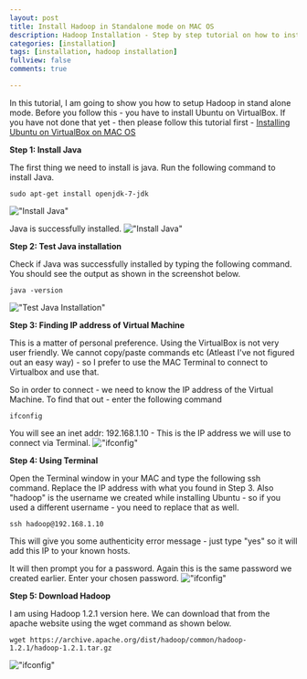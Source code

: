 ```yaml
---
layout: post
title: Install Hadoop in Standalone mode on MAC OS
description: Hadoop Installation - Step by step tutorial on how to install Hadoop in stand alone mode.
categories: [installation]
tags: [installation, hadoop installation]
fullview: false
comments: true

---
```


  In this tutorial, I am going to show you how to setup Hadoop in stand alone mode. Before you follow this - you have to install Ubuntu on VirtualBox. If you have not done that yet - then please follow this tutorial first - [Installing Ubuntu on VirtualBox on MAC OS](/installation/2016/06/11/install-ubuntu-virtualbox-mac.html)

  **Step 1: Install Java**

  The first thing we need to install is java. Run the following command to install Java.

```
sudo apt-get install openjdk-7-jdk
```

  !["Install Java"](https://s3.amazonaws.com/omairaasim.github.io/images/tutorial/hadoop/tutorial_2_install_hadoop_standalone_mode/Step1_Install_Java.png)

  Java is successfully installed.
  !["Install Java"](https://s3.amazonaws.com/omairaasim.github.io/images/tutorial/hadoop/tutorial_2_install_hadoop_standalone_mode/Step1_done_java.png)

  **Step 2: Test Java installation**

  Check if Java was successfully installed by typing the following command. You should see the output as shown in the screenshot below.

```
java -version
```

  !["Test Java Installation"](https://s3.amazonaws.com/omairaasim.github.io/images/tutorial/hadoop/tutorial_2_install_hadoop_standalone_mode/Step2_Test_java.png)

  **Step 3: Finding IP address of Virtual Machine**

  This is a matter of personal preference. Using the VirtualBox is not very user friendly. We cannot copy/paste commands etc (Atleast I've not figured out an easy way) - so I prefer to use the MAC Terminal to connect to Virtualbox and use that.

  So in order to connect - we need to know the IP address of the Virtual Machine. To find that out - enter the following command

```
ifconfig
```

  You will see an inet addr: 192.168.1.10 - This is the IP address we will use to connect via Terminal.
  !["ifconfig"](https://s3.amazonaws.com/omairaasim.github.io/images/tutorial/hadoop/tutorial_2_install_hadoop_standalone_mode/Step3_ifconfig.png)

  **Step 4: Using Terminal**

  Open the Terminal window in your MAC and type the following ssh command. Replace the IP address with what you found in Step 3. Also "hadoop" is the username we created while installing Ubuntu - so if you used a different username - you need to replace that as well.

```
ssh hadoop@192.168.1.10
```

  This will give you some authenticity error message - just type "yes" so it will add this IP to your known hosts.

  It will then prompt you for a password. Again this is the same password we created earlier. Enter your chosen password.
  !["ifconfig"](https://s3.amazonaws.com/omairaasim.github.io/images/tutorial/hadoop/tutorial_2_install_hadoop_standalone_mode/Step4_Using_terminal.png)

  **Step 5: Download Hadoop**

  I am using Hadoop 1.2.1 version here. We can download that from the apache website using the wget command as shown below.

```
wget https://archive.apache.org/dist/hadoop/common/hadoop-1.2.1/hadoop-1.2.1.tar.gz
```

  !["ifconfig"](https://s3.amazonaws.com/omairaasim.github.io/images/tutorial/hadoop/tutorial_2_install_hadoop_standalone_mode/Step5_Download_Hadoop.png)
